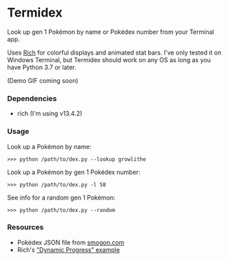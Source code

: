 # Termidex

Look up gen 1 Pokémon by name or Pokédex number from your Terminal app.

Uses [Rich](https://github.com/Textualize/rich) for colorful displays and animated stat bars. I've only tested it on Windows Terminal, but Termidex should work on any OS as long as you have Python 3.7 or later.

(Demo GIF coming soon)

### Dependencies

- rich (I'm using v13.4.2)

### Usage

Look up a Pokémon by name:

`>>> python /path/to/dex.py --lookup growlithe`

Look up a Pokémon by gen 1 Pokédex number:

`>>> python /path/to/dex.py -l 58`

See info for a random gen 1 Pokémon:

`>>> python /path/to/dex.py --random`

### Resources

- Pokédex JSON file from [smogon.com](https://smogon.com)
- Rich's ["Dynamic Progress" example](https://github.com/Textualize/rich/blob/master/examples/dynamic_progress.py)